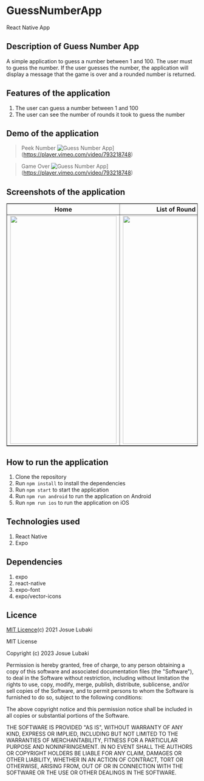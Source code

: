 # GuessNumberApp
React Native App

## Description of Guess Number App
A simple application to guess a number between 1 and 100. The user must to guess the number. If the user guesses the number, the application will display a message that the game is over and a rounded number is returned.

## Features of the application
1. The user can guess a number between 1 and 100
2. The user can see the number of rounds it took to guess the number

## Demo of the application
> Peek Number
![Guess Number App](https://videoapi-muybridge.vimeocdn.com/animated-thumbnails/image/99c4c445-0f07-4e65-9986-6ca0d008f2cf.gif?ClientID=vimeo-core-prod&Date=1674792738&Signature=14879c693ca4fe03371bf8d9b5515aa52cebdb74)](https://player.vimeo.com/video/793218748)

> Game Over
![Guess Number App](https://videoapi-muybridge.vimeocdn.com/animated-thumbnails/image/618216d6-d605-4de6-bb8e-da2ee5f0f44d.gif?ClientID=vimeo-core-prod&Date=1674793390&Signature=52142701804c6540aee18d9c9ecfeec505b0ed12)](https://player.vimeo.com/video/793218748)

## Screenshots of the application
<table border="1">
    <tr>
        <th align="center"> Home </th>
        <th align="center"> List of Round </th>
        <th align="center"> Game Over </th>
    </tr>
    <tr>
        <td> <img src="https://i.imgur.com/YuWfOzs.png" width=280 height=600 /> </td>
        <td> <img src="https://i.imgur.com/xIiUpdG.png" width=280 height=600 /></td>
        <td> <img src="https://i.imgur.com/Jx4F2nq.png" width=280 height=600 /></td>
    </tr>
</table>

## How to run the application
1. Clone the repository
2. Run `npm install` to install the dependencies
3. Run `npm start` to start the application
4. Run `npm run android` to run the application on Android
5. Run `npm run ios` to run the application on iOS

## Technologies used
1. React Native
2. Expo

## Dependencies
1. expo
2. react-native
3. expo-font
4. expo/vector-icons

## Licence
[MIT Licence](https://github.com/josue-lubaki/GuessNumberApp/blob/main/licence)(c) 2021 Josue Lubaki

MIT License

Copyright (c) 2023 Josue Lubaki

Permission is hereby granted, free of charge, to any person obtaining a copy
of this software and associated documentation files (the "Software"), to deal
in the Software without restriction, including without limitation the rights
to use, copy, modify, merge, publish, distribute, sublicense, and/or sell
copies of the Software, and to permit persons to whom the Software is
furnished to do so, subject to the following conditions:

The above copyright notice and this permission notice shall be included in all
copies or substantial portions of the Software.

THE SOFTWARE IS PROVIDED "AS IS", WITHOUT WARRANTY OF ANY KIND, EXPRESS OR
IMPLIED, INCLUDING BUT NOT LIMITED TO THE WARRANTIES OF MERCHANTABILITY,
FITNESS FOR A PARTICULAR PURPOSE AND NONINFRINGEMENT. IN NO EVENT SHALL THE
AUTHORS OR COPYRIGHT HOLDERS BE LIABLE FOR ANY CLAIM, DAMAGES OR OTHER
LIABILITY, WHETHER IN AN ACTION OF CONTRACT, TORT OR OTHERWISE, ARISING FROM,
OUT OF OR IN CONNECTION WITH THE SOFTWARE OR THE USE OR OTHER DEALINGS IN THE
SOFTWARE.
